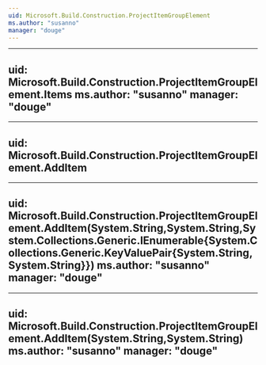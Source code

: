 ```yaml
---
uid: Microsoft.Build.Construction.ProjectItemGroupElement
ms.author: "susanno"
manager: "douge"
---
```


---
uid: Microsoft.Build.Construction.ProjectItemGroupElement.Items
ms.author: "susanno"
manager: "douge"
---

---
uid: Microsoft.Build.Construction.ProjectItemGroupElement.AddItem
---

---
uid: Microsoft.Build.Construction.ProjectItemGroupElement.AddItem(System.String,System.String,System.Collections.Generic.IEnumerable{System.Collections.Generic.KeyValuePair{System.String,System.String}})
ms.author: "susanno"
manager: "douge"
---

---
uid: Microsoft.Build.Construction.ProjectItemGroupElement.AddItem(System.String,System.String)
ms.author: "susanno"
manager: "douge"
---
